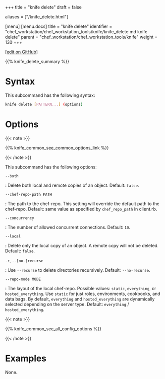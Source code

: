 +++
title = "knife delete"
draft = false

aliases = ["/knife_delete.html"]

[menu]
  [menu.docs]
    title = "knife delete"
    identifier = "chef_workstation/chef_workstation_tools/knife/knife_delete.md knife delete"
    parent = "chef_workstation/chef_workstation_tools/knife"
    weight = 130
+++    

[\[edit on GitHub\]](https://github.com/chef/chef-web-docs/blob/master/content/knife_delete.md)

{{% knife_delete_summary %}}

Syntax
======

This subcommand has the following syntax:

``` bash
knife delete [PATTERN...] (options)
```

Options
=======

{{< note >}}

{{% knife_common_see_common_options_link %}}

{{< /note >}}

This subcommand has the following options:

`--both`

:   Delete both local and remote copies of an object. Default: `false`.

`--chef-repo-path PATH`

:   The path to the chef-repo. This setting will override the default
    path to the chef-repo. Default: same value as specified by
    `chef_repo_path` in client.rb.

`--concurrency`

:   The number of allowed concurrent connections. Default: `10`.

`--local`

:   Delete only the local copy of an object. A remote copy will not be
    deleted. Default: `false`.

`-r`, `--[no-]recurse`

:   Use `--recurse` to delete directories recursively. Default:
    `--no-recurse`.

`--repo-mode MODE`

:   The layout of the local chef-repo. Possible values: `static`,
    `everything`, or `hosted_everything`. Use `static` for just roles,
    environments, cookbooks, and data bags. By default, `everything` and
    `hosted_everything` are dynamically selected depending on the server
    type. Default: `everything` / `hosted_everything`.

{{< note >}}

{{% knife_common_see_all_config_options %}}

{{< /note >}}

Examples
========

None.
